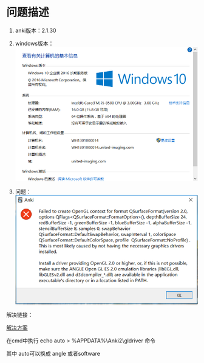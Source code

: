 # 问题描述

1. anki版本：2.1.30
2. windows版本：![image-20200812142438537](.\系统信息.png)

3. 问题：![anki启动问题](.\anki启动问题.png)



解决链接：

[解决方案](https://changes.ankiweb.net/#/known-issues)

在cmd中执行 echo auto > %APPDATA%\Anki2\gldriver 命令

其中 auto可以换成 angle 或者software